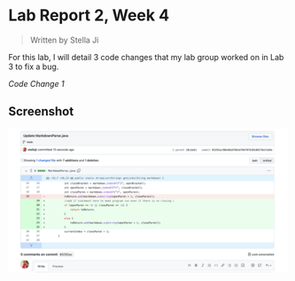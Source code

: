 # Lab Report 2, Week 4

> Written by Stella Ji

For this lab, I will detail 3 code changes that my lab group worked on in Lab 3 to fix a bug.

*Code Change 1*

## Screenshot

![Image](https://github.com/stellaji/cse15l-lab-reports/blob/main/code%20change%201%20ss.png?raw=true)
